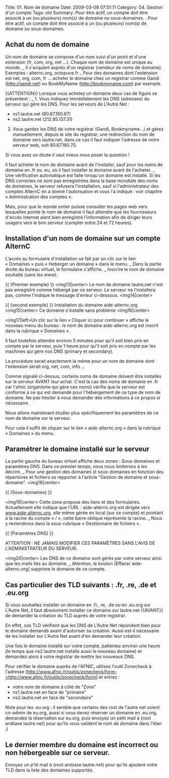 Title: 01. Nom de domaine 
Date: 2009-03-08 07:51:11
Category: 04. Gestion d'un compte
Tags: old
Summary: Pour être actif, un compte doit être associé à un (ou plusieurs) nom(s) de domaine ou sous-domaines. . Pour être actif, un compte doit être associé à un (ou plusieurs) nom(s) de domaine ou sous-domaines.


## Achat du nom de domaine
Un nom de domaine se compose d'un nom suivi d'un point et d'une extension (fr, com, org, net ...). Chaque nom de domaine est unique au monde. 
_ Il s'acquiert auprès d'un registrar (vendeur de noms de domaine).
Exemples : alternc.org, octopuce.fr
_ Pour des domaines dont l'extension est net, org, com, fr ... acheter le domaine chez un registrar comme Gandi (http://gandi.net) ou BookMyName (http://bookmyname.com) par exemple.

{{ATTENTION}} Lorsque vous achetez un domaine deux cas de figure se présentent :
_ 1.  Vous indiquez immédiatement les DNS (adresses) du serveur qui gère les DNS. Pour les serveurs de L'Autre Net :

  -  ns1.lautre.net  (80.67.160.67)
  -  ns2.lautre.net (212.85.137.31)

2. Vous gardez les DNS de votre registrar (Gandi, Bookmyname...) et gérez manuellement, depuis le site du registrar, une redirection du nom de domaine vers lautre.net, dans ce cas  il faut indiquer l'adresse de notre serveur web, soit 80.67.160.70.

Si vous avez un doute il vaut mieux nous poser la question !

Il faut acheter le nom de domaine avant de l'installer, sauf pour les noms de domaine en .fr ou .eu, où il faut installer le domaine avant de l'acheter.
_ Une vérification automatique est faite lorsqu'un domaine est installé. Si les DNS correctes ne sont pas enregistrées dans la base mondiale des noms de domaines, le serveur refusera l'installation, sauf si l'administrateur des comptes AlternC en a donné l'autorisation et vous l'a indiqué : voir chapitre « Administration des comptes ».  

Mais, pour que le monde entier puisse consulter les pages web vers lesquelles pointe le nom de domaine il faut attendre que les fournisseurs d'accès internet aient bien enregistré l'information afin de diriger leurs usagers vers le bon serveur (compter entre 24 et 72 heures). 
## Installation d'un nom de domaine sur un compte AlternC
L'accès au formulaire d'installation se fait par un clic sur le lien « Domaines » puis « Heberger un domaine » dans le menu.
_ Dans la partie droite du bureau virtuel, le formulaire s'affiche.
_ Inscrire le nom de domaine souhaité (sans les www).

{{ {Premier exemple} }}
<img13|center>
Le nom de domaine lautre,net n'est pas enregistré comme hébergé par ce serveur.
Le serveur ne l'installera pas, comme l'indique le message d'erreur ci-dessous.
<img14|center>

{{ {second exemple} }}
Installation du domaine aide-alternc.org
<img15|center>
Ce domaine s'installe sans problème
<img16|center>

<img17|left>Un clic sur le lien « Cliquer ici pour continuer » affiche le nouveau menu du bureau : le nom de domaine aide-alternc.org est inscrit dans la rubrique « Domaines ».

Il faut toutefois attendre environ 5 minutes pour qu'il soit bien pris en compte par le serveur, puis 1 heure pour qu'il soit pris en compte par les machines qui gère nos DNS (primary et secondary).

La procédure serait exactement la même pour un nom de domaine dont l'extension serait org, net, com, info ...

Comme signalé ci-dessus, certains noms de domaine doivent être installés sur le serveur AVANT leur achat. C'est la cas des noms de domaine en .fr car l'afnic (organisme qui gère ces noms) vérifie que le serveur est conforme à ce qui est demandé pour l'hébergement de ce type de nom de domaine. Ne pas hésiter à nous demander des informations à ce propos si nécessaire.

Nous allons maintenant étudier plus spécifiquement les paramètres de ce nom de domaine sur le serveur.

Pour cela il suffit de cliquer sur le lien « aide-alternc.org » dans la rubrique « Domaines » du menu.

## Paramétrer le domaine installé sur le serveur

La partie gauche du bureau virtuel affiche deux zones : Sous-domaines et paramètres DNS.  Dans ce premier temps, nous nous limiterons à les décrire.
_ Pour une gestion des domaines st sous-domaines en fonction des répertoires et fichiers se repporter à l'article "Gestion de domaine et sous-domaine".
<img18|center>

{{ {Sous-domaines} }}

<img19|center>
Cette zone propose des liens et des formulaires. Actuellement elle indique que l'URL : aide-alternc.org est dirigée vers  www.aide-alternc.org, elle même gérée en local (sur ce compte) et pointant à la racine du compte « / », cette barre oblique représente la racine.
_ Nous y reviendrons dans la sous-rubrique « Gestionnaire de fichiers ».

{{ {Paramètres DNS} }}

ATTENTION : NE JAMAIS MODIFIER CES PARAMÈTRES SANS L'AVIS DE L'ADMINISTRATEUR DU SERVEUR.

<img20|center>
Les DNS de ce domaine sont gérés par votre serveur ainsi que les mails liés au domaine.
_ Attention, le bouton [Effacer aide-alternc.org] supprime le domaine de ce compte.


## Cas particulier des TLD suivants : .fr, .re, .de et .eu.org

Si vous souhaitez installer un domaine en .fr, .re, .de ou en .eu.org sur L'Autre Net, il faut absolument installer ce domaine sur lautre.net {{AVANT}} de demander la création du TLD auprès de votre registrar.

En effet, ces TLD vérifient que les DNS de L'Autre Net répondent bien pour le domaine demandé avant d'autoriser sa création. Aussi est-il nécessaire de les installer sur L'Autre Net avant d'en demander leur création.

Une fois le domaine installé sur votre compte, patientez environ une heure (le temps que ns2.lautre.net installe aussi le nouveau domaine) et demandez alors à votre registrar de mettre les nouveaux DNS.

Pour vérifier le domaine auprès de l'AFNIC, utilisez l'outil Zonecheck à l'adresse
[http://www.afnic.fr/outils/zonecheck/form->http://www.afnic.fr/outils/zonecheck/form]
et entrez :

  -  votre nom de domaine à côté de "Zone"
  -  ns1.lautre.net en face de "primaire"
  -  ns2.lautre.net en face de "secondaire"

Note pour les .eu.org : il semble que certains des root de l'autre net soient co-admin de eu.org, aussi si vous devez réserver un domaine en .eu.org, demandez la réservation sur eu.org, puis envoyez un petit mail à {root arobase lautre.net} pour qu'ils vous valident le nom de domaine dans l'élan ;)


## Le dernier membre du domaine est incorrect ou non hébergeable sur ce serveur.
Envoyez un p'tit mail à {root arobase lautre.net} pour qu'ils ajoutent votre TLD dans la liste des domaines supportés.